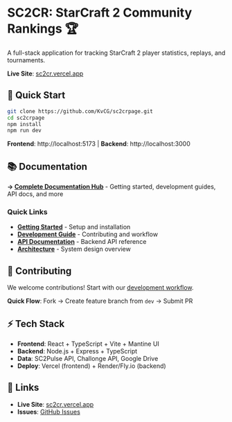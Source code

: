 # SC2CR: StarCraft 2 Community Rankings 🏆

A full-stack application for tracking StarCraft 2 player statistics, replays, and tournaments.

**Live Site**: [sc2cr.vercel.app](https://sc2cr.vercel.app/)

## 🚀 Quick Start

```bash
git clone https://github.com/KvCG/sc2crpage.git
cd sc2crpage
npm install
npm run dev
```

**Frontend**: http://localhost:5173 | **Backend**: http://localhost:3000

## 📚 Documentation

**→ [Complete Documentation Hub](docs/README.md)** - Getting started, development guides, API docs, and more

### Quick Links
- **[Getting Started](docs/getting-started/README.md)** - Setup and installation
- **[Development Guide](docs/development/README.md)** - Contributing and workflow  
- **[API Documentation](docs/api/README.md)** - Backend API reference
- **[Architecture](docs/architecture/README.md)** - System design overview

## 🤝 Contributing

We welcome contributions! Start with our [development workflow](docs/development/workflow.md).

**Quick Flow**: Fork → Create feature branch from `dev` → Submit PR

## ⚡ Tech Stack

- **Frontend**: React + TypeScript + Vite + Mantine UI
- **Backend**: Node.js + Express + TypeScript  
- **Data**: SC2Pulse API, Challonge API, Google Drive
- **Deploy**: Vercel (frontend) + Render/Fly.io (backend)

## 🔗 Links

- **Live Site**: [sc2cr.vercel.app](https://sc2cr.vercel.app/)
- **Issues**: [GitHub Issues](https://github.com/KvCG/sc2crpage/issues)
